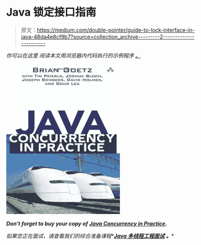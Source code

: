 # Java 锁定接口指南

> 原文：<https://medium.com/double-pointer/guide-to-lock-interface-in-java-48da4e8cf9b7?source=collection_archive---------2----------------------->

*你可以在这里* *阅读本文用浏览器内代码执行的示例程序* [*。*](https://bit.ly/3mC7tXj)

[![](img/071f4588dd55326f99b5bb0d3561be8f.png)](https://amzn.to/3K3E1WD)

***Don’t forget to buy your copy of*** [***Java Concurrency in Practice***](https://amzn.to/3K3E1WD)***.***

*如果您正在面试，请查看我们的综合准备课程**[***Java 多线程工程面试***](https://bit.ly/2QfKXCK) ***。****